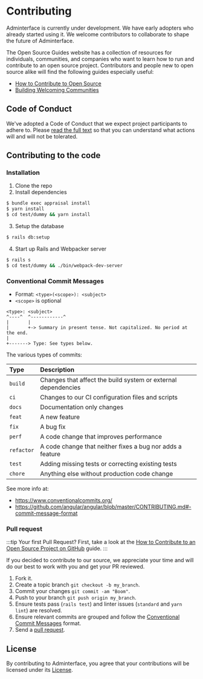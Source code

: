 # Contributing
Adminterface is currently under development. We have early adopters who already started using it. We welcome contributors to collaborate to shape the future of Adminterface.

The Open Source Guides website has a collection of resources for individuals, communities, and companies who want to learn how to run and contribute to an open source project. Contributors and people new to open source alike will find the following guides especially useful:
- [How to Contribute to Open Source](https://opensource.guide/how-to-contribute/)
- [Building Welcoming Communities](https://opensource.guide/building-community/)

## Code of Conduct
We've adopted a Code of Conduct that we expect project participants to adhere to. Please [read the full text](https://adminterface.io/code-of-conduct) so that you can understand what actions will and will not be tolerated.

## Contributing to the code
### Installation
1. Clone the repo
2. Install dependencies
  ```bash
  $ bundle exec appraisal install
  $ yarn install
  $ cd test/dummy && yarn install
  ```
3. Setup the database
  ```bash
  $ rails db:setup
  ```
4. Start up Rails and Webpacker server
  ```bash
  $ rails s
  $ cd test/dummy && ./bin/webpack-dev-server
  ```

### Conventional Commit Messages
- Format: `<type>(<scope>): <subject>`
- `<scope>` is optional

```
<type>: <subject>
^----^  ^------------^
|       |
|       +-> Summary in present tense. Not capitalized. No period at the end.
|
+-------> Type: See types below.
```

The various types of commits:

| Type       | Description
| :--------- | :------------------
| `build`    | Changes that affect the build system or external dependencies
| `ci`       | Changes to our CI configuration files and scripts
| `docs`     | Documentation only changes
| `feat`     | A new feature
| `fix`      | A bug fix
| `perf`     | A code change that improves performance
| `refactor` | A code change that neither fixes a bug nor adds a feature
| `test`     | Adding missing tests or correcting existing tests
| `chore`    | Anything else without production code change

See more info at:
- https://www.conventionalcommits.org/
- https://github.com/angular/angular/blob/master/CONTRIBUTING.md#-commit-message-format

### Pull request
:::tip
Your first Pull Request? First, take a look at the [How to Contribute to an Open Source Project on GitHub](https://egghead.io/courses/how-to-contribute-to-an-open-source-project-on-github) guide.
:::

If you decided to contribute to our source, we appreciate your time and will do our best to work with you and get your PR reviewed.

1. Fork it.
2. Create a topic branch `git checkout -b my_branch`.
3. Commit your changes `git commit -am "Boom"`.
4. Push to your branch `git push origin my_branch`.
5. Ensure tests pass (`rails test`) and linter issues (`standard` and `yarn lint`) are resolved.
6. Ensure relevant commits are grouped and follow the [Conventional Commit Messages](#conventional-commit-messages) format.
7. Send a [pull request](https://github.com/CMDBrew/adminterface/pulls).

## License
By contributing to Adminterface, you agree that your contributions will be licensed under its [License](https://adminterface.io/docs/terms).
